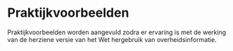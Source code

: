 # Praktijkvoorbeelden 
Praktijkvoorbeelden worden aangevuld zodra er ervaring is met de werking van de herziene versie van het Wet hergebruik van overheidsinformatie. 
